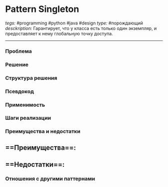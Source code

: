 # Pattern Singleton
*tegs:* #programming #python #java #design 
*type:* #порождающий 
*desckription:* Гарантирует, что у класса есть только один экземпляр, и
предоставляет к нему глобальную точку доступа.

---
### Проблема


### Решение


### Структура решения

	
### Псевдокод


### Применимость


### Шаги реализации


### Преимущества и недостатки
==Преимущества==:
- 

==Недостатки==:
- 

### Отношения с другими паттернами 
